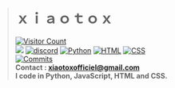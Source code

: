 > # **ｘｉａｏｔｏｘ**<br>
> [![Visitor Count](https://profile-counter.glitch.me/{xiaotox}/count.svg)](https://www.youtube.com/channel/UCVK1QxuUTVgv_tDlFA8ZOmw)<br>
> [![](https://komarev.com/ghpvc/?username=xiaotox)](https://www.youtube.com/channel/UCVK1QxuUTVgv_tDlFA8ZOmw)
> [![discord](https://discord.com/api/guilds/267624335836053506/widget.png)](https://www.youtube.com/channel/UCVK1QxuUTVgv_tDlFA8ZOmw)
> [![Python](https://img.shields.io/badge/-Python-000000?style=flat&logo=python)](https://www.youtube.com/channel/UCVK1QxuUTVgv_tDlFA8ZOmw)
> [![HTML](https://img.shields.io/badge/-HTML-000000?style=flat&logo=html5)](https://www.youtube.com/channel/UCVK1QxuUTVgv_tDlFA8ZOmw)
> [![CSS](https://img.shields.io/badge/-CSS-000000?style=flat&logo=css3)](https://www.youtube.com/channel/UCVK1QxuUTVgv_tDlFA8ZOmw)<br>
[![Commits](https://github-readme-stats.vercel.app/api?username=venaxyt&include_all_commits=true&count_private=true&show_icons=true&theme=midnight-purple)](https://www.youtube.com/channel/UCVK1QxuUTVgv_tDlFA8ZOmw)<br>
> **Contact : xiaotoxofficiel@gmail.com**<br>
> **I code in Python, JavaScript, HTML and CSS.**<br>
